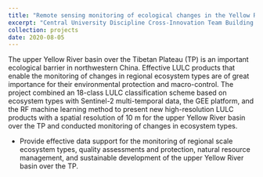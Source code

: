 ```yaml
---
title: "Remote sensing monitoring of ecological changes in the Yellow River Basin"
excerpt: "Central University Discipline Cross-Innovation Team Building Program <br/><img src='/images/yrb-a.png'>"
collection: projects
date: 2020-08-05
---
```


The upper Yellow River basin over the Tibetan Plateau (TP) is an important ecological barrier in northwestern China. Effective LULC products that enable the monitoring of changes in regional ecosystem types are of great importance for their environmental protection and macro-control. The project combined an 18-class LULC classification scheme based on ecosystem types with Sentinel-2 multi-temporal data, the GEE platform, and the RF machine learning method to present new high-resolution LULC products with a spatial resolution of 10 m for the upper Yellow River basin over the TP and conducted monitoring of changes in ecosystem types.

*  Provide effective data support for the monitoring of regional scale ecosystem types, quality assessments and protection, natural resource management, and sustainable development of the upper Yellow River basin over the TP.
